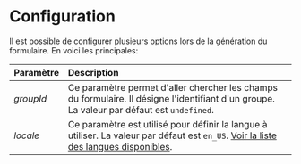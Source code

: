 # Configuration

Il est possible de configurer plusieurs options lors de la génération du formulaire. En voici les principales:

| Paramètre | Description |
| :--- | :--- |
| _groupId_ | Ce paramètre permet d'aller chercher les champs du formulaire. Il désigne l'identifiant d'un groupe. La valeur par défaut est `undefined`. |
| _locale_ | Ce paramètre est utilisé pour définir la langue à utiliser. La valeur par défaut est `en_US`.  [Voir la liste des langues disponibles](https://userboat.gitbooks.io/userboat-plugin/content/langues-disponibles.html). |



